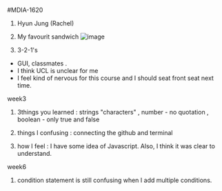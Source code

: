 #MDIA-1620

1. Hyun Jung (Rachel)

2. My favourit sandwich
   ![image](https://github.com/user-attachments/assets/72d37cdd-099c-4a9b-a60b-4f2e78432333)

3. 3-2-1's

- GUI, classmates .
- I think UCL is unclear for me
- I feel kind of nervous for this course and I should seat front seat next time.

week3

1. 3things you learned : strings "characters" , number - no quotation , boolean - only true and false
2. things I confusing : connecting the github and terminal

3. how I feel : I have some idea of Javascript. Also, I think it was clear to understand.

week6

1. condition statement is still confusing when I add multiple conditions.
